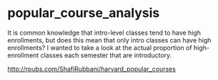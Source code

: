 # popular_course_analysis

It is common knowledge that intro-level classes tend to have high enrollments, but does this mean that only intro classes can have high enrollments? I wanted to take a look at the actual proportion of high-enrollment classes each semester that are introductory.

http://rpubs.com/ShafiRubbani/harvard_popular_courses
